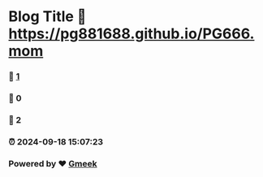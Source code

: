# Blog Title :link: https://pg881688.github.io/PG666.mom 
### :page_facing_up: [1](https://pg881688.github.io/PG666.mom/tag.html) 
### :speech_balloon: 0 
### :hibiscus: 2 
### :alarm_clock: 2024-09-18 15:07:23 
### Powered by :heart: [Gmeek](https://github.com/Meekdai/Gmeek)
